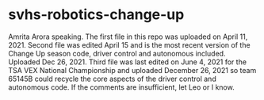 # svhs-robotics-change-up
Amrita Arora speaking.
The first file in this repo was uploaded on April 11, 2021. 
Second file was edited April 15 and is the most recent version of the Change Up season code, driver control and autonomous included. Uploaded Dec 26, 2021. 
Third file was last edited on June 4, 2021 for the TSA VEX National Championship and uploaded December 26, 2021 so team 65145B could recycle the core aspects
of the driver control and autonomous code. 
If the comments are insufficient, let Leo or I know. 
